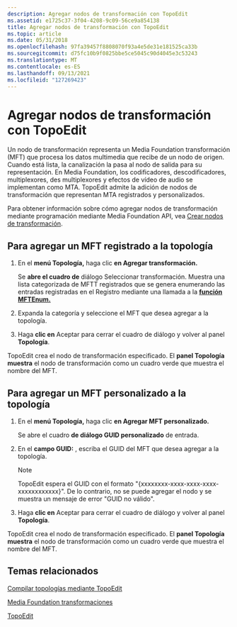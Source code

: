 ```yaml
---
description: Agregar nodos de transformación con TopoEdit
ms.assetid: e1725c37-3f04-4208-9c09-56ce9a854138
title: Agregar nodos de transformación con TopoEdit
ms.topic: article
ms.date: 05/31/2018
ms.openlocfilehash: 97fa39457f8808070f93a4e5de31e181525ca33b
ms.sourcegitcommit: d75fc10b9f0825bbe5ce5045c90d4045e3c53243
ms.translationtype: MT
ms.contentlocale: es-ES
ms.lasthandoff: 09/13/2021
ms.locfileid: "127269423"
---
```

# <a name="adding-transform-nodes-with-topoedit"></a>Agregar nodos de transformación con TopoEdit

Un nodo de transformación representa un Media Foundation transformación (MFT) que procesa los datos multimedia que recibe de un nodo de origen. Cuando está lista, la canalización la pasa al nodo de salida para su representación. En Media Foundation, los codificadores, descodificadores, multiplexores, des multiplexores y efectos de vídeo de audio se implementan como MTA. TopoEdit admite la adición de nodos de transformación que representan MTA registrados y personalizados.

Para obtener información sobre cómo agregar nodos de transformación mediante programación mediante Media Foundation API, vea [Crear nodos de transformación](creating-transform-nodes.md).

## <a name="to-add-a-registered-mft-to-the-topology"></a>Para agregar un MFT registrado a la topología

1.  En el **menú Topología,** haga clic **en Agregar transformación.**

    Se **abre el cuadro de** diálogo Seleccionar transformación. Muestra una lista categorizada de MFTT registrados que se genera enumerando las entradas registradas en el Registro mediante una llamada a la [**función MFTEnum.**](/windows/desktop/api/mfapi/nf-mfapi-mftenum)

2.  Expanda la categoría y seleccione el MFT que desea agregar a la topología.

3.  Haga **clic en** Aceptar para cerrar el cuadro de diálogo y volver al panel **Topología**.

TopoEdit crea el nodo de transformación especificado. El **panel Topología muestra** el nodo de transformación como un cuadro verde que muestra el nombre del MFT.

## <a name="to-add-a-custom-mft-to-the-topology"></a>Para agregar un MFT personalizado a la topología

1.  En el **menú Topología,** haga clic **en Agregar MFT personalizado.**

    Se abre el cuadro **de diálogo GUID personalizado** de entrada.

2.  En el **campo GUID:** , escriba el GUID del MFT que desea agregar a la topología.

    > [!Note]  
    > TopoEdit espera el GUID con el formato "{xxxxxxxx-xxxx-xxxx-xxxx-xxxxxxxxxxxx}". De lo contrario, no se puede agregar el nodo y se muestra un mensaje de error "GUID no válido".

     

3.  Haga **clic en** Aceptar para cerrar el cuadro de diálogo y volver al panel **Topología**.

TopoEdit crea el nodo de transformación especificado. El **panel Topología muestra** el nodo de transformación como un cuadro verde que muestra el nombre del MFT.

## <a name="related-topics"></a>Temas relacionados

<dl> <dt>

[Compilar topologías mediante TopoEdit](building-topologies-by-using-topoedit.md)
</dt> <dt>

[Media Foundation transformaciones](media-foundation-transforms.md)
</dt> <dt>

[TopoEdit](topoedit.md)
</dt> </dl>

 

 



